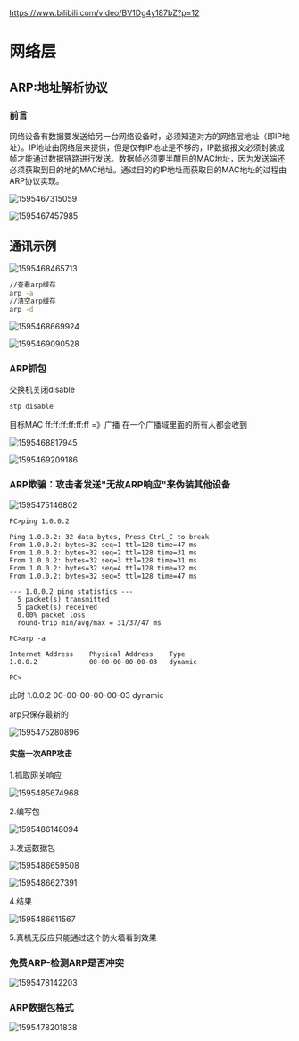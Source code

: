  https://www.bilibili.com/video/BV1Dg4y187bZ?p=12 

# 网络层

## ARP:地址解析协议

### 前言

网络设备有数据要发送给另一台网络设备时，必须知道对方的网络层地址（即IP地址）。IP地址由网络层来提供，但是仅有IP地址是不够的，IP数据报文必须封装成帧才能通过数据链路进行发送。数据帧必须要半酣目的MAC地址，因为发送端还必须获取到目的地的MAC地址。通过目的的IP地址而获取目的MAC地址的过程由ARP协议实现。

![1595467315059](ARP.assets/1595467315059.png)

![1595467457985](ARP.assets/1595467457985.png)

## 通讯示例

![1595468465713](ARP.assets/1595468465713.png)

```bash
//查看arp缓存
arp -a
//清空arp缓存
arp -d
```

![1595468669924](ARP.assets/1595468669924.png)

![1595469090528](ARP.assets/1595469090528.png)

### ARP抓包

交换机关闭disable

```bash
stp disable
```

目标MAC	ff:ff:ff:ff:ff:ff	=》广播 	在一个广播域里面的所有人都会收到

![1595468817945](ARP.assets/1595468817945.png)

![1595469209186](ARP.assets/1595469209186.png)

### ARP欺骗：攻击者发送"无故ARP响应"来伪装其他设备

![1595475146802](ARP.assets/1595475146802.png)

```
PC>ping 1.0.0.2

Ping 1.0.0.2: 32 data bytes, Press Ctrl_C to break
From 1.0.0.2: bytes=32 seq=1 ttl=128 time=47 ms
From 1.0.0.2: bytes=32 seq=2 ttl=128 time=31 ms
From 1.0.0.2: bytes=32 seq=3 ttl=128 time=31 ms
From 1.0.0.2: bytes=32 seq=4 ttl=128 time=32 ms
From 1.0.0.2: bytes=32 seq=5 ttl=128 time=47 ms

--- 1.0.0.2 ping statistics ---
  5 packet(s) transmitted
  5 packet(s) received
  0.00% packet loss
  round-trip min/avg/max = 31/37/47 ms

PC>arp -a

Internet Address    Physical Address    Type
1.0.0.2             00-00-00-00-00-03   dynamic

PC>
```

此时	1.0.0.2             00-00-00-00-00-03   dynamic

arp只保存最新的

![1595475280896](ARP.assets/1595475280896.png)

#### 实施一次ARP攻击

1.抓取网关响应

![1595485674968](ARP.assets/1595485674968.png)

2.编写包

![1595486148094](ARP.assets/1595486148094.png)

3.发送数据包

![1595486659508](ARP.assets/1595486659508.png)

![1595486627391](ARP.assets/1595486627391.png)

4.结果

![1595486611567](ARP.assets/1595486611567.png)

5.真机无反应只能通过这个防火墙看到效果

### 免费ARP-检测ARP是否冲突

![1595478142203](ARP.assets/1595478142203.png)

### ARP数据包格式

![1595478201838](ARP.assets/1595478201838.png)